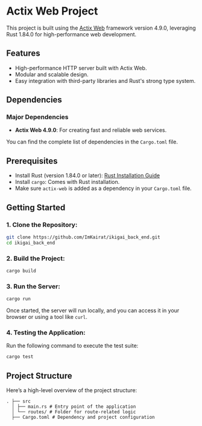 # Actix Web Project

This project is built using the [Actix Web](https://actix.rs/) framework version 4.9.0, leveraging Rust 1.84.0 for high-performance web development.

## Features

- High-performance HTTP server built with Actix Web.
- Modular and scalable design.
- Easy integration with third-party libraries and Rust's strong type system.

## Dependencies

### Major Dependencies
- **Actix Web 4.9.0**: For creating fast and reliable web services.

You can find the complete list of dependencies in the `Cargo.toml` file.

## Prerequisites

- Install Rust (version 1.84.0 or later): [Rust Installation Guide](https://www.rust-lang.org/tools/install)
- Install `cargo`: Comes with Rust installation.
- Make sure `actix-web` is added as a dependency in your `Cargo.toml` file.

## Getting Started

### 1. Clone the Repository:
```bash
git clone https://github.com/ImKairat/ikigai_back_end.git
cd ikigai_back_end
```

### 2. Build the Project:
```bash
cargo build
```

### 3. Run the Server:
```bash
cargo run
```

Once started, the server will run locally, and you can access it in your browser or using a tool like `curl`.

### 4. Testing the Application:
Run the following command to execute the test suite:
```bash
cargo test
```

## Project Structure

Here’s a high-level overview of the project structure:
```plaintext
. ├── src
  │ ├── main.rs # Entry point of the application 
  │ └── routes/ # Folder for route-related logic 
  ├── Cargo.toml # Dependency and project configuration
